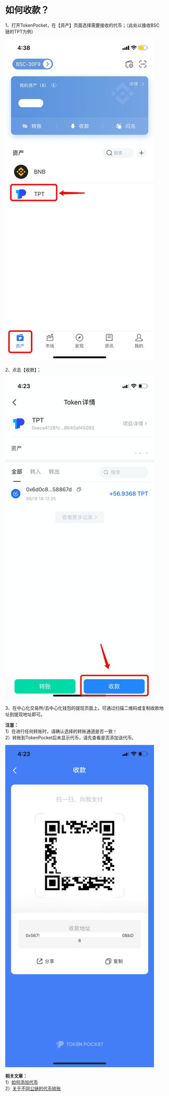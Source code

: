 # 如何收款？

1、打开TokenPocket，在【资产】页面选择需要接收的代币；（此处以接收BSC链的TPT为例）

![](../.gitbook/assets/shou-kuan-1%20%281%29.jpg)

2、点击【收款】；

![](../.gitbook/assets/image%20%2810%29.png)

3、在中心化交易所/去中心化钱包的提现页面上，可通过扫描二维码或复制收款地址到提现地址即可。

**注意：**  
1）在进行任何转账时，请确认选择的转账通道是否一致！  
2）转账到TokenPocket后未显示代币，请先查看是否添加该代币。

![](../.gitbook/assets/shou-kuan-3.png)

**相关文章：**  
1）[如何添加代币](https://tphelp.gitbook.io/cn/token-management/search-and-add-token)  
2）[关于不同公链的代币转账](https://tphelp.gitbook.io/cn/wallet-operation/about-public-chain-transfer)


